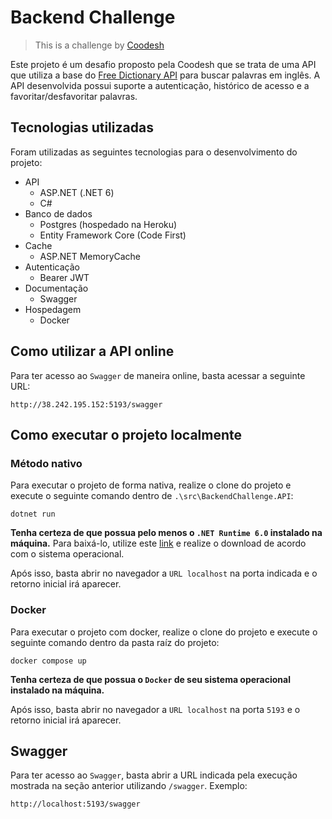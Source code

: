 # Backend Challenge

>  This is a challenge by [Coodesh](https://coodesh.com/)

Este projeto é um desafio proposto pela Coodesh que se trata de uma API que utiliza a base do [Free Dictionary API](https://dictionaryapi.dev/) para buscar palavras em inglês.
A API desenvolvida possui suporte a autenticação, histórico de acesso e a favoritar/desfavoritar palavras.

## Tecnologias utilizadas

Foram utilizadas as seguintes tecnologias para o desenvolvimento do projeto:

- API
    - ASP.NET (.NET 6)
    - C#
- Banco de dados
    - Postgres (hospedado na Heroku)
    - Entity Framework Core (Code First)
- Cache
    - ASP.NET MemoryCache
- Autenticação
    - Bearer JWT
- Documentação
    - Swagger
- Hospedagem
    - Docker

## Como utilizar a API online

Para ter acesso ao `Swagger` de maneira online, basta acessar a seguinte URL:
```
http://38.242.195.152:5193/swagger
```

## Como executar o projeto localmente

### Método nativo

Para executar o projeto de forma nativa, realize o clone do projeto e execute o seguinte comando dentro de `.\src\BackendChallenge.API`:
```
dotnet run
```

**Tenha certeza de que possua pelo menos o `.NET Runtime 6.0` instalado na máquina.** Para baixá-lo, utilize este [link](https://dotnet.microsoft.com/en-us/download/dotnet/6.0) e realize o download de acordo com o sistema operacional.

Após isso, basta abrir no navegador a `URL localhost` na porta indicada e o retorno inicial irá aparecer.

### Docker

Para executar o projeto com docker, realize o clone do projeto e execute o seguinte comando dentro da pasta raíz do projeto:
```
docker compose up
```

**Tenha certeza de que possua o `Docker` de seu sistema operacional instalado na máquina.**

Após isso, basta abrir no navegador a `URL localhost` na porta `5193` e o retorno inicial irá aparecer.

## Swagger

Para ter acesso ao `Swagger`, basta abrir a URL indicada pela execução mostrada na seção anterior utilizando `/swagger`. Exemplo:
```
http://localhost:5193/swagger
```